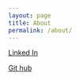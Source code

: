 ```yaml
---
layout: page
title: About
permalink: /about/
---
```


<a href='https://www.linkedin.com/in/phil-rice-53959460' >Linked In</a>

 <a href='https://github.com/phil-rice' >Git hub</a>
